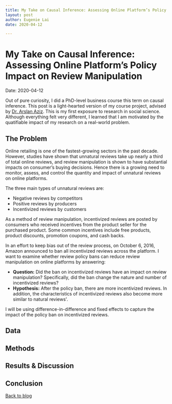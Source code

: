 ```yaml
---
title: My Take on Causal Inference: Assessing Online Platform’s Policy Impact on Review Manipulation
layout: post
author: Eugenie Lai
date: 2020-04-12

---
```


# My Take on Causal Inference: Assessing Online Platform’s Policy Impact on Review Manipulation  
Date: 2020-04-12

Out of pure curiosity, I did a PhD-level business course this term on causal inference. This post is a light-hearted version of my course project, advised by [Dr. Arslan Aziz](https://www.sauder.ubc.ca/people/arslan-aziz). This is my first exposure to research in social science. Although everything felt very different, I learned that I am motivated by the quatifiable impact of my research on a real-world problem.

## The Problem
Online retailing is one of the fastest-growing sectors in the past decade. However, studies have shown that unnatural reviews take up nearly a third of total online reviews, and review manipulation is shown to have substantial impacts on consumer’s buying decisions. Hence there is a growing need to monitor, assess, and control the quantity and impact of unnatural reviews on online platforms.

The three main types of unnatural reviews are:  
* Negative reviews by competitors
* Positive reviews by producers
* Incentivized reviews by customers

As a method of review manipulation, incentivized reviews are posted by consumers who received incentives from the product seller for the purchased product. Some common incentives include free products, product discounts, promotion coupons, and cash backs.

In an effort to keep bias out of the review process, on October 6, 2016, Amazon announced to ban all incentivized reviews across the platform. I want to examine whether review policy bans can reduce review manipulation on online platforms by answering:
* **Question:** Did the ban on incentivized reviews have an impact on review manipulation? Specifically, did the ban change the nature and number of incentivized reviews?
* **Hypothesis:** After the policy ban, there are more incentivized reviews. In addition, the characteristics of incentivized reviews also become more similar to natural reviews'.

I will be using difference-in-difference and fixed effects to capture the impact of the policy ban on incentivized reviews.

## Data

## Methods

## Results & Discussion

## Conclusion

[Back to blog](../blog.html)